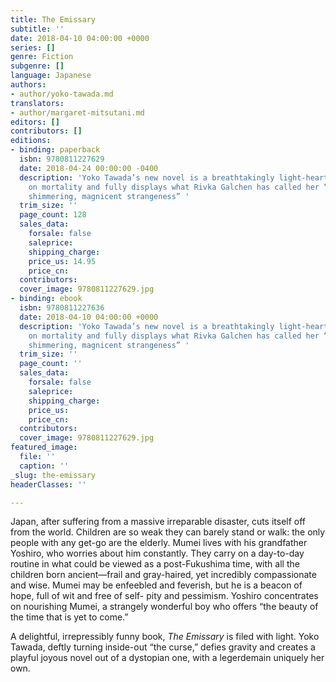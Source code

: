 ```yaml
---
title: The Emissary
subtitle: ''
date: 2018-04-10 04:00:00 +0000
series: []
genre: Fiction
subgenre: []
language: Japanese
authors:
- author/yoko-tawada.md
translators:
- author/margaret-mitsutani.md
editors: []
contributors: []
editions:
- binding: paperback
  isbn: 9780811227629
  date: 2018-04-24 00:00:00 -0400
  description: 'Yoko Tawada’s new novel is a breathtakingly light-hearted meditation
    on mortality and fully displays what Rivka Galchen has called her “brilliant,
    shimmering, magnicent strangeness” '
  trim_size: ''
  page_count: 128
  sales_data:
    forsale: false
    saleprice: 
    shipping_charge: 
    price_us: 14.95
    price_cn: 
  contributors: 
  cover_image: 9780811227629.jpg
- binding: ebook
  isbn: 9780811227636
  date: 2018-04-10 04:00:00 +0000
  description: 'Yoko Tawada’s new novel is a breathtakingly light-hearted meditation
    on mortality and fully displays what Rivka Galchen has called her “brilliant,
    shimmering, magnicent strangeness” '
  trim_size: ''
  page_count: ''
  sales_data:
    forsale: false
    saleprice: 
    shipping_charge: 
    price_us: 
    price_cn: 
  contributors: 
  cover_image: 9780811227629.jpg
featured_image:
  file: ''
  caption: ''
_slug: the-emissary
headerClasses: ''

---
```

Japan, after suffering from a massive irreparable disaster, cuts itself off from the world. Children are so weak they can barely stand or walk: the only people with any get-go are the elderly. Mumei lives with his grandfather Yoshiro, who worries about him constantly. They carry on a day-to-day routine in what could be viewed as a post-Fukushima time, with all the children born ancient—frail and gray-haired, yet incredibly compassionate and wise. Mumei may be enfeebled and feverish, but he is a beacon of hope, full of wit and free of self- pity and pessimism. Yoshiro concentrates on nourishing Mumei, a strangely wonderful boy who offers “the beauty of the time that is yet to come.”

A delightful, irrepressibly funny book, _The Emissary_ is filed with light. Yoko Tawada, deftly turning inside-out “the curse,” defies gravity and creates a playful joyous novel out of a dystopian one, with a legerdemain uniquely her own.
